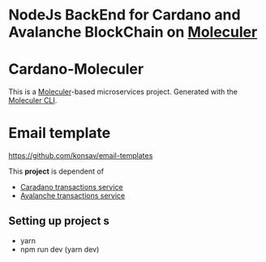 # NodeJs BackEnd for Cardano and Avalanche BlockChain on [Moleculer](https://moleculer.services/)

# Cardano-Moleculer
This is a [Moleculer](https://moleculer.services/)-based microservices project. Generated with the [Moleculer CLI](https://moleculer.services/docs/0.14/moleculer-cli.html).


# Email template
https://github.com/konsav/email-templates


This **project** is dependent of  

- [Caradano transactions service](https://github.com/nemanjamil/blokaria-cardano-service) 
- [Avalanche transactions service](https://github.com/nemanjamil/blokaria-avalanche-service)


## Setting up project s

- yarn
- npm run dev (yarn dev)



